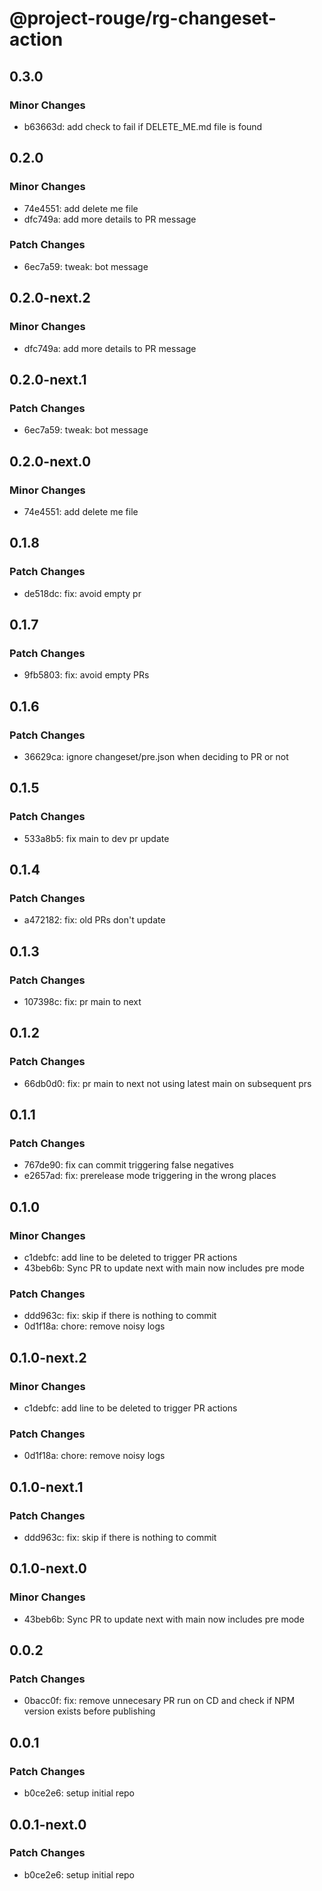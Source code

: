 # @project-rouge/rg-changeset-action

## 0.3.0

### Minor Changes

- b63663d: add check to fail if DELETE_ME.md file is found

## 0.2.0

### Minor Changes

- 74e4551: add delete me file
- dfc749a: add more details to PR message

### Patch Changes

- 6ec7a59: tweak: bot message

## 0.2.0-next.2

### Minor Changes

- dfc749a: add more details to PR message

## 0.2.0-next.1

### Patch Changes

- 6ec7a59: tweak: bot message

## 0.2.0-next.0

### Minor Changes

- 74e4551: add delete me file

## 0.1.8

### Patch Changes

- de518dc: fix: avoid empty pr

## 0.1.7

### Patch Changes

- 9fb5803: fix: avoid empty PRs

## 0.1.6

### Patch Changes

- 36629ca: ignore changeset/pre.json when deciding to PR or not

## 0.1.5

### Patch Changes

- 533a8b5: fix main to dev pr update

## 0.1.4

### Patch Changes

- a472182: fix: old PRs don't update

## 0.1.3

### Patch Changes

- 107398c: fix: pr main to next

## 0.1.2

### Patch Changes

- 66db0d0: fix: pr main to next not using latest main on subsequent prs

## 0.1.1

### Patch Changes

- 767de90: fix can commit triggering false negatives
- e2657ad: fix: prerelease mode triggering in the wrong places

## 0.1.0

### Minor Changes

- c1debfc: add line to be deleted to trigger PR actions
- 43beb6b: Sync PR to update next with main now includes pre mode

### Patch Changes

- ddd963c: fix: skip if there is nothing to commit
- 0d1f18a: chore: remove noisy logs

## 0.1.0-next.2

### Minor Changes

- c1debfc: add line to be deleted to trigger PR actions

### Patch Changes

- 0d1f18a: chore: remove noisy logs

## 0.1.0-next.1

### Patch Changes

- ddd963c: fix: skip if there is nothing to commit

## 0.1.0-next.0

### Minor Changes

- 43beb6b: Sync PR to update next with main now includes pre mode

## 0.0.2

### Patch Changes

- 0bacc0f: fix: remove unnecesary PR run on CD and check if NPM version exists before publishing

## 0.0.1

### Patch Changes

- b0ce2e6: setup initial repo

## 0.0.1-next.0

### Patch Changes

- b0ce2e6: setup initial repo
